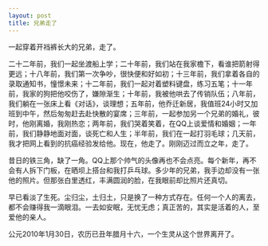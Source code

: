 ```yaml
---
layout: post
title: 兄弟走了
---
```

一起穿着开裆裤长大的兄弟，走了。

二十二年前，我们一起坐渡船上学；二十年前，我们站在我家檐下，看谁把箭射得更远；十八年前，我们第一次争吵，很快便和好如初；十三年前，我们拿着各自的录取通知书，憧憬未来；十二年前，我们一起对着塑料键盘，练习五笔；十一年前，我家的狗把他咬伤了，嫌隙渐生；十年前，我被他哄去了传销队伍；八年前，我们躺在一张床上看《对话》，谈理想；五年前，他乔迁新居，我值班24小时又加班到中午，然后匆匆赶去赴快散的宴席；三年前，一起参加另一个兄弟的婚礼，彼时，他刚离婚，我刚热恋；两年前，我们哭着笑着，在QQ上谈爱情和婚姻；一年前，我们静静地面对面，谈死亡和人生；半年前，我们在一起打羽毛球；几天前，我才把网上看到的抗癌经验发给他。现在，他走了。刚刚迈过而立之年，走了。

昔日的铁三角，缺了一角。QQ上那个帅气的头像再也不会点亮。每个新年，再不会有人拆下门板，在晒坝上搭台和我打乒乓球。多少年的兄弟，我手边却没有一张他的照片。但那张白里透红，丰满圆润的脸，在我眼前却比照片还真切。

早已看淡了生死。尘归尘，土归土，只是换了一种方式存在。任何一个人的离去，都不会赚得我一滴眼泪。一去如安眠，无忧无虑；真正苦的，其实是活着的人，至爱他的亲人。

公元2010年1月30日，农历已丑年腊月十六，一个生灵从这个世界离开了。


